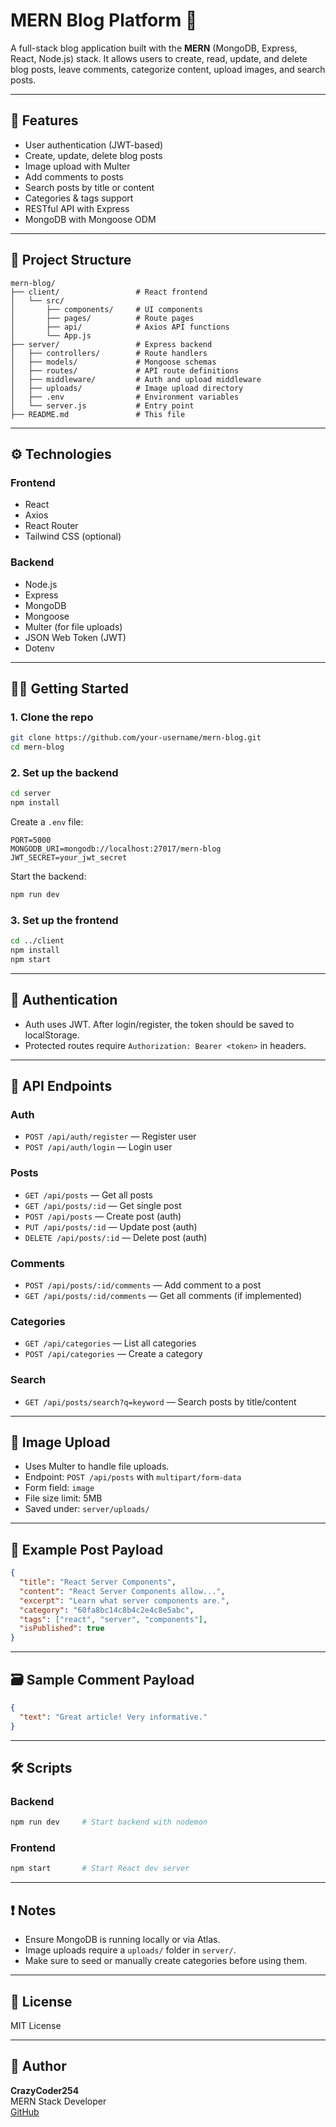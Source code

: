 # MERN Blog Platform 📝

A full-stack blog application built with the **MERN** (MongoDB, Express, React, Node.js) stack. It allows users to create, read, update, and delete blog posts, leave comments, categorize content, upload images, and search posts.

---

## 🚀 Features

- User authentication (JWT-based)
- Create, update, delete blog posts
- Image upload with Multer
- Add comments to posts
- Search posts by title or content
- Categories & tags support
- RESTful API with Express
- MongoDB with Mongoose ODM

---

## 📁 Project Structure

```
mern-blog/
├── client/                 # React frontend
│   └── src/
│       ├── components/     # UI components
│       ├── pages/          # Route pages
│       ├── api/            # Axios API functions
│       └── App.js
├── server/                 # Express backend
│   ├── controllers/        # Route handlers
│   ├── models/             # Mongoose schemas
│   ├── routes/             # API route definitions
│   ├── middleware/         # Auth and upload middleware
│   ├── uploads/            # Image upload directory
│   ├── .env                # Environment variables
│   └── server.js           # Entry point
├── README.md               # This file
```

---

## ⚙️ Technologies

### Frontend
- React
- Axios
- React Router
- Tailwind CSS (optional)

### Backend
- Node.js
- Express
- MongoDB
- Mongoose
- Multer (for file uploads)
- JSON Web Token (JWT)
- Dotenv

---

## 🧑‍💻 Getting Started

### 1. Clone the repo

```bash
git clone https://github.com/your-username/mern-blog.git
cd mern-blog
```

### 2. Set up the backend

```bash
cd server
npm install
```

Create a `.env` file:

```
PORT=5000
MONGODB_URI=mongodb://localhost:27017/mern-blog
JWT_SECRET=your_jwt_secret
```

Start the backend:

```bash
npm run dev
```

### 3. Set up the frontend

```bash
cd ../client
npm install
npm start
```

---

## 🔐 Authentication

- Auth uses JWT. After login/register, the token should be saved to localStorage.
- Protected routes require `Authorization: Bearer <token>` in headers.

---

## 📡 API Endpoints

### Auth
- `POST /api/auth/register` — Register user
- `POST /api/auth/login` — Login user

### Posts
- `GET /api/posts` — Get all posts
- `GET /api/posts/:id` — Get single post
- `POST /api/posts` — Create post (auth)
- `PUT /api/posts/:id` — Update post (auth)
- `DELETE /api/posts/:id` — Delete post (auth)

### Comments
- `POST /api/posts/:id/comments` — Add comment to a post
- `GET /api/posts/:id/comments` — Get all comments (if implemented)

### Categories
- `GET /api/categories` — List all categories
- `POST /api/categories` — Create a category

### Search
- `GET /api/posts/search?q=keyword` — Search posts by title/content

---

## 📸 Image Upload

- Uses Multer to handle file uploads.
- Endpoint: `POST /api/posts` with `multipart/form-data`
- Form field: `image`
- File size limit: 5MB
- Saved under: `server/uploads/`

---

## 🧪 Example Post Payload

```json
{
  "title": "React Server Components",
  "content": "React Server Components allow...",
  "excerpt": "Learn what server components are.",
  "category": "60fa8bc14c8b4c2e4c8e5abc",
  "tags": ["react", "server", "components"],
  "isPublished": true
}
```

---

## 🗃️ Sample Comment Payload

```json
{
  "text": "Great article! Very informative."
}
```

---

## 🛠 Scripts

### Backend

```bash
npm run dev     # Start backend with nodemon
```

### Frontend

```bash
npm start       # Start React dev server
```

---

## ❗ Notes

- Ensure MongoDB is running locally or via Atlas.
- Image uploads require a `uploads/` folder in `server/`.
- Make sure to seed or manually create categories before using them.

---

## 📜 License

MIT License

---

## 👤 Author

**CrazyCoder254**  
MERN Stack Developer  
[GitHub](https://github.com/CrazyCoder254)
